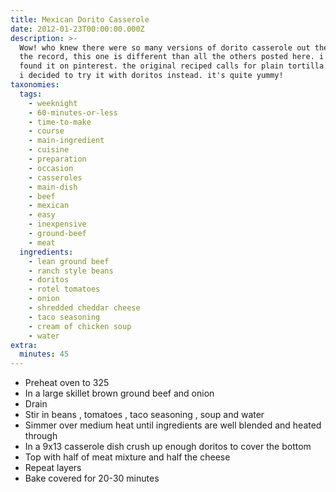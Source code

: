 ```yaml
---
title: Mexican Dorito Casserole
date: 2012-01-23T00:00:00.000Z
description: >-
  Wow! who knew there were so many versions of dorito casserole out there? for
  the record, this one is different than all the others posted here. i actually
  found it on pinterest. the original reciped calls for plain tortilla chips and
  i decided to try it with doritos instead. it's quite yummy!
taxonomies:
  tags:
    - weeknight
    - 60-minutes-or-less
    - time-to-make
    - course
    - main-ingredient
    - cuisine
    - preparation
    - occasion
    - casseroles
    - main-dish
    - beef
    - mexican
    - easy
    - inexpensive
    - ground-beef
    - meat
  ingredients:
    - lean ground beef
    - ranch style beans
    - doritos
    - rotel tomatoes
    - onion
    - shredded cheddar cheese
    - taco seasoning
    - cream of chicken soup
    - water
extra:
  minutes: 45
---
```

 - Preheat oven to 325
 - In a large skillet brown ground beef and onion
 - Drain
 - Stir in beans , tomatoes , taco seasoning , soup and water
 - Simmer over medium heat until ingredients are well blended and heated through
 - In a 9x13 casserole dish crush up enough doritos to cover the bottom
 - Top with half of meat mixture and half the cheese
 - Repeat layers
 - Bake covered for 20-30 minutes
